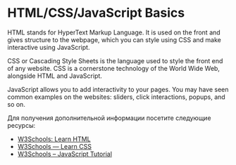 # HTML/CSS/JavaScript Basics

HTML stands for HyperText Markup Language. It is used on the front and gives structure to the webpage, which you can style using CSS and make interactive using JavaScript.

CSS or Cascading Style Sheets is the language used to style the front end of any website. CSS is a cornerstone technology of the World Wide Web, alongside HTML and JavaScript.

JavaScript allows you to add interactivity to your pages. You may have seen common examples on the websites: sliders, click interactions, popups, and so on.

Для получения дополнительной информации посетите следующие ресурсы:

- [W3Schools: Learn HTML](https://www.w3schools.com/html/html_intro.asp)
- [W3Schools — Learn CSS](https://www.w3schools.com/css/)
- [W3Schools – JavaScript Tutorial](https://www.w3schools.com/js/)
